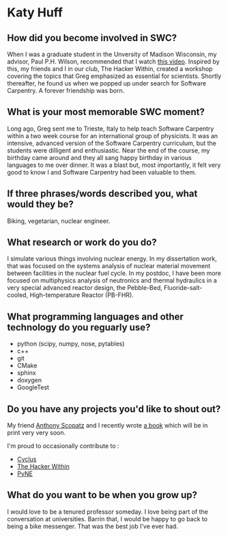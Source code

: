 # Katy Huff

##  How did you become involved in SWC?

When I was a graduate student in the Unversity of Madison Wisconsin, my
advisor, Paul P.H. Wilson, recommended that I watch [this video](). Inspired by
this, my friends and I in our club, The Hacker Within, created a workshop
covering the topics that Greg emphasized as essential for scientists. Shortly
thereafter, he found us when we popped up under search for Software Carpentry.
A forever friendship was born.

##  What is your most memorable SWC moment?

Long ago, Greg sent me to Trieste, Italy to help teach Software Carpentry
within a two week course for an international group of physicists. It was an
intensive, advanced version of the Software Carpentry curriculum, but the
students were dilligent and enthusiastic. Near the end of the course, my
birthday came around and they all sang happy birthday in various languages to
me over dinner. It was a blast but, most importantly, it felt very good to
know I and Software Carpentry had been valuable to them.

##  If three phrases/words described you, what would they be?

Biking, vegetarian, nuclear engineer.

##  What research or work do you do?

I simulate various things involving nuclear energy. In my dissertation work,
that was focused on the systems analysis of nuclear material movement between
facilities in the nuclear fuel cycle. In my postdoc, I have been more focused
on multiphysics analysis of neutronics and thermal hydraulics in a very special
advanced reactor design, the Pebble-Bed, Fluoride-salt-cooled,
High-temperature Reactor (PB-FHR).

##  What programming languages and other technology do you reguarly use?

- python (scipy, numpy, nose, pytables)
- c++
- git
- CMake
- sphinx
- doxygen
- GoogleTest

##  Do you have any projects you'd like to shout out?

My friend [Anthony Scopatz](http://scopatz.com) and I recently wrote [a
book](http://physics.codes) which will be in print very very soon.


I'm proud to occasionally contribute to :

- [Cyclus](http://fuelcycle.org)
- [The Hacker Within](http://thehackerwithin.github.io)
- [PyNE](http://pyne)

##  What do you want to be when you grow up?

I would love to be a tenured professor someday. I love being part of the
conversation at universities. Barrin that, I would be happy to go back to being
a bike messenger. That was the best job I've ever had.
